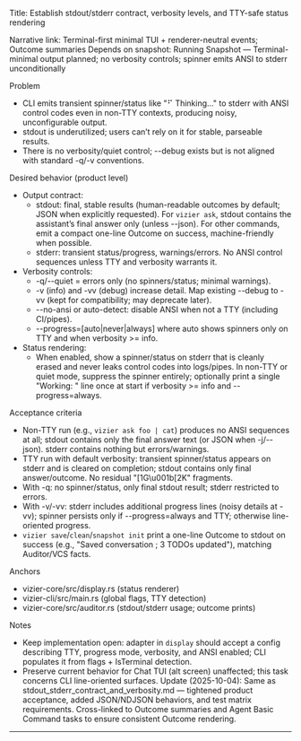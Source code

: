 Title: Establish stdout/stderr contract, verbosity levels, and TTY-safe status rendering

Narrative link: Terminal-first minimal TUI + renderer-neutral events; Outcome summaries
Depends on snapshot: Running Snapshot — Terminal-minimal output planned; no verbosity controls; spinner emits ANSI to stderr unconditionally

Problem
- CLI emits transient spinner/status like "⠋ Thinking..." to stderr with ANSI control codes even in non-TTY contexts, producing noisy, unconfigurable output.
- stdout is underutilized; users can’t rely on it for stable, parseable results.
- There is no verbosity/quiet control; --debug exists but is not aligned with standard -q/-v conventions.

Desired behavior (product level)
- Output contract:
  - stdout: final, stable results (human-readable outcomes by default; JSON when explicitly requested). For `vizier ask`, stdout contains the assistant’s final answer only (unless --json). For other commands, emit a compact one-line Outcome on success, machine-friendly when possible.
  - stderr: transient status/progress, warnings/errors. No ANSI control sequences unless TTY and verbosity warrants it.
- Verbosity controls:
  - -q/--quiet = errors only (no spinners/status; minimal warnings).
  - -v (info) and -vv (debug) increase detail. Map existing --debug to -vv (kept for compatibility; may deprecate later).
  - --no-ansi or auto-detect: disable ANSI when not a TTY (including CI/pipes).
  - --progress=[auto|never|always] where auto shows spinners only on TTY and when verbosity >= info.
- Status rendering:
  - When enabled, show a spinner/status on stderr that is cleanly erased and never leaks control codes into logs/pipes. In non-TTY or quiet mode, suppress the spinner entirely; optionally print a single "Working: <msg>" line once at start if verbosity >= info and --progress=always.

Acceptance criteria
- Non-TTY run (e.g., `vizier ask foo | cat`) produces no ANSI sequences at all; stdout contains only the final answer text (or JSON when -j/--json). stderr contains nothing but errors/warnings.
- TTY run with default verbosity: transient spinner/status appears on stderr and is cleared on completion; stdout contains only final answer/outcome. No residual "[1G\u001b[2K" fragments.
- With -q: no spinner/status, only final stdout result; stderr restricted to errors.
- With -v/-vv: stderr includes additional progress lines (noisy details at -vv); spinner persists only if --progress=always and TTY; otherwise line-oriented progress.
- `vizier save`/`clean`/`snapshot init` print a one-line Outcome to stdout on success (e.g., "Saved conversation <hash>; 3 TODOs updated"), matching Auditor/VCS facts.

Anchors
- vizier-core/src/display.rs (status renderer)
- vizier-cli/src/main.rs (global flags, TTY detection)
- vizier-core/src/auditor.rs (stdout/stderr usage; outcome prints)

Notes
- Keep implementation open: adapter in `display` should accept a config describing TTY, progress mode, verbosity, and ANSI enabled; CLI populates it from flags + IsTerminal detection.
- Preserve current behavior for Chat TUI (alt screen) unaffected; this task concerns CLI line-oriented surfaces.
Update (2025-10-04): Same as stdout_stderr_contract_and_verbosity.md — tightened product acceptance, added JSON/NDJSON behaviors, and test matrix requirements. Cross-linked to Outcome summaries and Agent Basic Command tasks to ensure consistent Outcome rendering.

---

